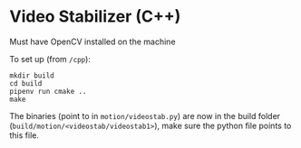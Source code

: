 # Video Stabilizer (C++)

Must have OpenCV installed on the machine

To set up (from `/cpp`):
```
mkdir build
cd build
pipenv run cmake ..
make
```

The binaries (point to in `motion/videostab.py`) are now in the build folder (`build/motion/<videostab/videostab1>`),
make sure the python file points to this file.
